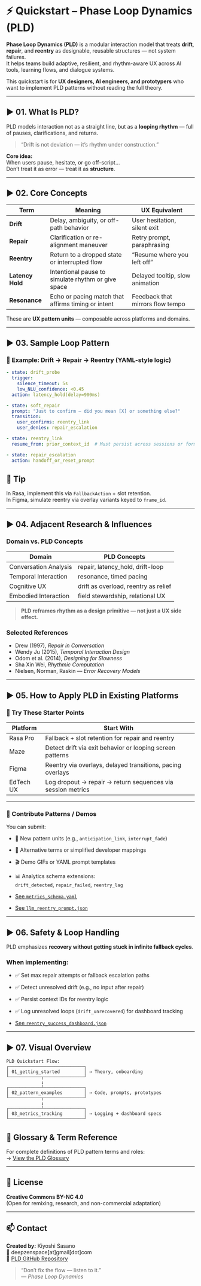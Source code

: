 # ⚡ Quickstart – Phase Loop Dynamics (PLD)

**Phase Loop Dynamics (PLD)** is a modular interaction model that treats **drift**, **repair**, and **reentry** as designable, reusable structures — not system failures.  
It helps teams build adaptive, resilient, and rhythm-aware UX across AI tools, learning flows, and dialogue systems.

This quickstart is for **UX designers, AI engineers, and prototypers** who want to implement PLD patterns without reading the full theory.

---

## ▶️ 01. What Is PLD?

PLD models interaction not as a straight line, but as a **looping rhythm** — full of pauses, clarifications, and returns.

> “Drift is not deviation — it’s rhythm under construction.”

**Core idea:**  
When users pause, hesitate, or go off-script…  
Don’t treat it as error — treat it as **structure**.

---

## ▶️ 02. Core Concepts

| Term           | Meaning                                                  | UX Equivalent                    |
|----------------|----------------------------------------------------------|----------------------------------|
| **Drift**        | Delay, ambiguity, or off-path behavior                     | User hesitation, silent exit     |
| **Repair**       | Clarification or re-alignment maneuver                    | Retry prompt, paraphrasing       |
| **Reentry**      | Return to a dropped state or interrupted flow             | “Resume where you left off”      |
| **Latency Hold** | Intentional pause to simulate rhythm or give space        | Delayed tooltip, slow animation  |
| **Resonance**    | Echo or pacing match that affirms timing or intent       | Feedback that mirrors flow tempo |

These are **UX pattern units** — composable across platforms and domains.

---

## ▶️ 03. Sample Loop Pattern

### 🔁 Example: Drift → Repair → Reentry (YAML-style logic)

```yaml
- state: drift_probe
  trigger:
    silence_timeout: 5s
    low_NLU_confidence: <0.45
  action: latency_hold(delay=900ms)

- state: soft_repair
  prompt: "Just to confirm — did you mean [X] or something else?"
  transition:
    user_confirms: reentry_link
    user_denies: repair_escalation

- state: reentry_link
  resume_from: prior_context_id  # Must persist across sessions or form dropouts

- state: repair_escalation
  action: handoff_or_reset_prompt
```
## 🔧 Tip
In Rasa, implement this via `FallbackAction` + slot retention.  
In Figma, simulate reentry via overlay variants keyed to `frame_id`.

---

## ▶️ 04. Adjacent Research & Influences

### Domain vs. PLD Concepts

| Domain                | PLD Concepts                               |
|----------------------|--------------------------------------------|
| Conversation Analysis| repair, latency_hold, drift-loop           |
| Temporal Interaction | resonance, timed pacing                    |
| Cognitive UX         | drift as overload, reentry as relief       |
| Embodied Interaction | field stewardship, relational UX           |

> **PLD reframes rhythm as a design primitive — not just a UX side effect.**

### Selected References

- Drew (1997), *Repair in Conversation*
- Wendy Ju (2015), *Temporal Interaction Design*
- Odom et al. (2014), *Designing for Slowness*
- Sha Xin Wei, *Rhythmic Computation*
- Nielsen, Norman, Raskin — *Error Recovery Models*

---

## ▶️ 05. How to Apply PLD in Existing Platforms

### 🧪 Try These Starter Points

| Platform   | Start With                                                        |
|------------|-------------------------------------------------------------------|
| Rasa Pro   | Fallback + slot retention for repair and reentry                  |
| Maze       | Detect drift via exit behavior or looping screen patterns         |
| Figma      | Reentry via overlays, delayed transitions, pacing overlays        |
| EdTech UX  | Log dropout → repair → return sequences via session metrics       |

---

### 🤝 Contribute Patterns / Demos

You can submit:

- 🧩 New pattern units (e.g., `anticipation_link`, `interrupt_fade`)
- 💬 Alternative terms or simplified developer mappings
- 🎬 Demo GIFs or YAML prompt templates
- 📊 Analytics schema extensions:  
  `drift_detected`, `repair_failed`, `reentry_lag`

- [See `metrics_schema.yaml`](#)  
- [See `llm_reentry_prompt.json`](#)

---

## ▶️ 06. Safety & Loop Handling

PLD emphasizes **recovery without getting stuck in infinite fallback cycles**.

### When implementing:

- ✅ Set max repair attempts or fallback escalation paths  
- ✅ Detect unresolved drift (e.g., no input after repair)  
- ✅ Persist context IDs for reentry logic  
- ✅ Log unresolved loops (`drift_unrecovered`) for dashboard tracking  

- [See `reentry_success_dashboard.json`](#)

---

## ▶️ 07. Visual Overview
```text
PLD Quickstart Flow:
┌────────────────────────────┐
│ 01_getting_started         │ → Theory, onboarding
└────────────┬───────────────┘
             ↓
┌────────────┴───────────────┐
│ 02_pattern_examples        │ → Code, prompts, prototypes
└────────────┬───────────────┘
             ↓
┌────────────┴───────────────┐
│ 03_metrics_tracking        │ → Logging + dashboard specs
└────────────────────────────┘
```
## 📖 Glossary & Term Reference

For complete definitions of PLD pattern terms and roles:  
→ [View the PLD Glossary](#)

---

## 📜 License

**Creative Commons BY-NC 4.0**  
(Open for remixing, research, and non-commercial adaptation)

---

## 📫 Contact

**Created by:** Kiyoshi Sasano  
📩 deepzenspace[at]gmail[dot]com  
🔗 [PLD GitHub Repository](#)

> “Don’t fix the flow — listen to it.”  
> — *Phase Loop Dynamics*

